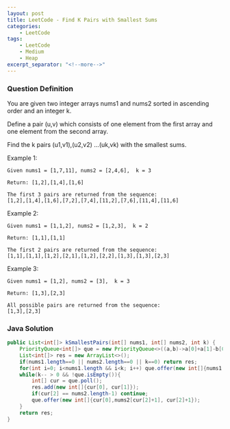 ```yaml
---
layout: post
title: LeetCode - Find K Pairs with Smallest Sums
categories:
    - LeetCode
tags:
    - LeetCode
    - Medium
    - Heap
excerpt_separator: "<!--more-->"
---
```


### Question Definition
You are given two integer arrays nums1 and nums2 sorted in ascending order and an integer k.

Define a pair (u,v) which consists of one element from the first array and one element from the second array.

Find the k pairs (u1,v1),(u2,v2) ...(uk,vk) with the smallest sums.

Example 1:
```
Given nums1 = [1,7,11], nums2 = [2,4,6],  k = 3

Return: [1,2],[1,4],[1,6]

The first 3 pairs are returned from the sequence:
[1,2],[1,4],[1,6],[7,2],[7,4],[11,2],[7,6],[11,4],[11,6]
```
Example 2:
```
Given nums1 = [1,1,2], nums2 = [1,2,3],  k = 2

Return: [1,1],[1,1]

The first 2 pairs are returned from the sequence:
[1,1],[1,1],[1,2],[2,1],[1,2],[2,2],[1,3],[1,3],[2,3]
```
Example 3:
```
Given nums1 = [1,2], nums2 = [3],  k = 3

Return: [1,3],[2,3]

All possible pairs are returned from the sequence:
[1,3],[2,3]
```
### Java Solution
```java
public List<int[]> kSmallestPairs(int[] nums1, int[] nums2, int k) {
    PriorityQueue<int[]> que = new PriorityQueue<>((a,b)->a[0]+a[1]-b[0]-b[1]);
    List<int[]> res = new ArrayList<>();
    if(nums1.length==0 || nums2.length==0 || k==0) return res;
    for(int i=0; i<nums1.length && i<k; i++) que.offer(new int[]{nums1[i], nums2[0], 0});
    while(k-- > 0 && !que.isEmpty()){
        int[] cur = que.poll();
        res.add(new int[]{cur[0], cur[1]});
        if(cur[2] == nums2.length-1) continue;
        que.offer(new int[]{cur[0],nums2[cur[2]+1], cur[2]+1});
    }
    return res;
}
```